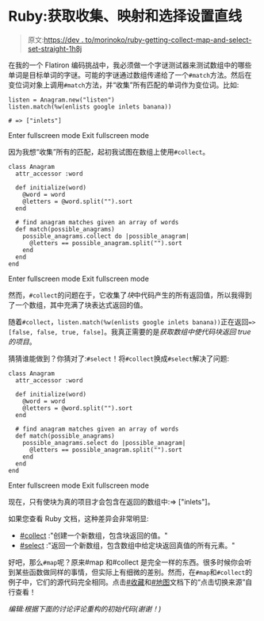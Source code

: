 # Ruby:获取收集、映射和选择设置直线

> 原文:[https://dev . to/morinoko/ruby-getting-collect-map-and-select-set-straight-1h8j](https://dev.to/morinoko/ruby-getting-collect-map-and-select-set-straight-1h8j)

在我的一个 Flatiron 编码挑战中，我必须做一个字谜测试器来测试数组中的哪些单词是目标单词的字谜。可能的字谜通过数组传递给了一个`#match`方法。然后在变位词对象上调用`#match`方法，并“收集”所有匹配的单词作为变位词。比如:

```
listen = Anagram.new("listen")
listen.match(%w(enlists google inlets banana))

# => ["inlets"] 
```

Enter fullscreen mode Exit fullscreen mode

因为我想“收集”所有的匹配，起初我试图在数组上使用`#collect`。

```
class Anagram
  attr_accessor :word

  def initialize(word)
    @word = word
    @letters = @word.split("").sort
  end

  # find anagram matches given an array of words
  def match(possible_anagrams)
    possible_anagrams.collect do |possible_anagram|
      @letters == possible_anagram.split("").sort
    end
  end
end 
```

Enter fullscreen mode Exit fullscreen mode

然而，`#collect`的问题在于，它收集了*块*中代码产生的所有返回值，所以我得到了一个数组，其中充满了块表达式返回的值。

随着`#collect`，`listen.match(%w(enlists google inlets banana))`正在返回`=> [false, false, true, false]`。我真正需要的是*获取数组中使代码块返回 true 的项目*。

猜猜谁能做到？你猜对了:`#select`！将`#collect`换成`#select`解决了问题:

```
class Anagram
  attr_accessor :word

  def initialize(word)
    @word = word
    @letters = @word.split("").sort
  end

  # find anagram matches given an array of words
  def match(possible_anagrams)
    possible_anagrams.select do |possible_anagram|
      @letters == possible_anagram.split("").sort
    end
  end
end 
```

Enter fullscreen mode Exit fullscreen mode

现在，只有使块为真的项目才会包含在返回的数组中:=> ["inlets"]。

如果您查看 Ruby 文档，这种差异会非常明显:

*   [#collect](https://ruby-doc.org/core-2.2.0/Array.html#method-i-collect) :"创建一个新数组，包含块返回的值。"
*   [#select](https://ruby-doc.org/core-2.2.0/Array.html#method-i-select) :"返回一个新数组，包含数组中给定块返回真值的所有元素。"

好吧，那么`#map`呢？原来#map 和#collect 是完全一样的东西。很多时候你会听到某些函数做同样的事情，但实际上有细微的差别。然而，在`#map`和`#collect`的例子中，它们的源代码完全相同。点击[#收藏](https://ruby-doc.org/core-2.2.0/Array.html#method-i-collect)和[#地图](https://ruby-doc.org/core-2.2.0/Array.html#method-i-map)文档下的“点击切换来源”自行查看！

*编辑:根据下面的讨论评论重构的初始代码(谢谢！)*